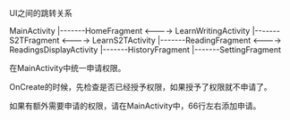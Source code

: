 UI之间的跳转关系

MainActivity
|-------HomeFragment <----> LearnWritingActivity
|-------S2TFragment <----> LearnS2TActivity
|-------ReadingFragment <----> ReadingsDisplayActivity
|-------HistoryFragment 
|-------SettingFragment


在MainActivity中统一申请权限。

OnCreate的时候，先检查是否已经授予权限，如果授予了权限就不申请了。

如果有额外需要申请的权限，请在MainActivity中，66行左右添加申请。